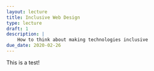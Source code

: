 ```yaml
---
layout: lecture
title: Inclusive Web Design
type: lecture
draft: 1
description: |
    How to think about making technologies inclusive
due_date: 2020-02-26
---
```


This is a test!

